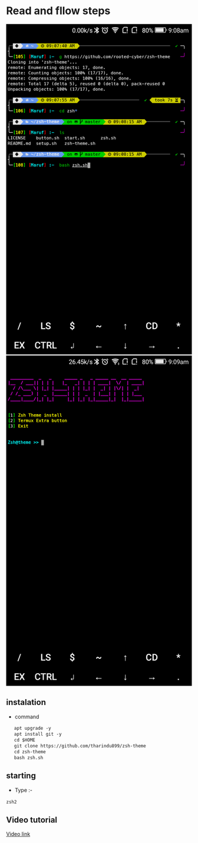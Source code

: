 # Read and fllow steps

![masterhed](https://github.com/rooted-cyber/image-upload/raw/master/zsh1.png)
![masterhed](https://github.com/rooted-cyber/image-upload/raw/master/zsh2.png)

## instalation

- command

```apt update -y
   apt upgrade -y
   apt install git -y
   cd $HOME
   git clone https://github.com/tharindu899/zsh-theme
   cd zsh-theme
   bash zsh.sh
   ```

## starting

- Type :-

 ```zsh2```

## Video tutorial

[Video link](https://youtu.be/2krTPrMHG80)
